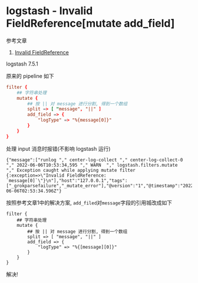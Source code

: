 # logstash - Invalid FieldReference[mutate add_field]

参考文章

1. [Invalid FieldReference](https://discuss.elastic.co/t/invalid-fieldreference/178721)

logstash 7.5.1

原来的 pipeline 如下

```conf
filter {
    ## 字符串处理
    mutate {
        ## 按 || 对 message 进行分割, 得到一个数组
        split => [ "message", "||" ]
        add_field => {
            "logType" => "%{message[0]}"
        }
    }
}
```

处理 input 消息时报错(不影响 logstash 运行)

```
{"message":["runlog "," center-log-collect "," center-log-collect-0 "," 2022-06-06T10:53:34,595 "," WARN  "," logstash.filters.mutate   "," Exception caught while applying mutate filter {:exception=>\"Invalid FieldReference: `message[0]`\"}\n"],"host":"127.0.0.1","tags":["_grokparsefailure","_mutate_error"],"@version":"1","@timestamp":"2022-06-06T02:53:34.596Z"}
```

按照参考文章1中的解决方案, `add_filed`对`message`字段的引用城改成如下

```
filter {
    ## 字符串处理
    mutate {
        ## 按 || 对 message 进行分割, 得到一个数组
        split => [ "message", "||" ]
        add_field => {
            "logType" => "%{[message][0]}"
        }
    }
}
```

解决!
